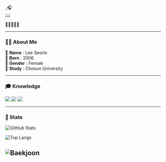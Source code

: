 
_🎧  
[🎶🎶](https://www.youtube.com/watch?v=KmibAxiW3Cc)


  <strong>🖤🤍🖤🤍🖤</strong>
</p>

---

### 👩‍💻 About Me

🖤 **Name**       : Lee Seorin  
🤍 **Born**       : 2006  
🖤 **Gender**     : Female  
🤍 **Study**      : Chosun University  

---

### 🎓 Knowledge

<p>
  <img src="https://img.shields.io/badge/C-000000?style=for-the-badge&logo=c&logoColor=white"/>
  <img src="https://img.shields.io/badge/JavaScript-808080?style=for-the-badge&logo=javascript&logoColor=black"/>
  <img src="https://img.shields.io/badge/HTML5-FFFFFF?style=for-the-badge&logo=html5&logoColor=E34F26"/>
</p>

---

### 🎩 Stats

![GitHub Stats](https://github-readme-stats.vercel.app/api?username=lsr0822&show_icons=true&theme=tokyonight)

![Top Langs](https://github-readme-stats.vercel.app/api/top-langs/?username=lsr0822&layout=compact&theme=tokyonight)

![Baekjoon](http://mazassumnida.wtf/api/v2/generate_badge?boj=lsr0822)
---
